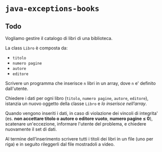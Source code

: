# `java-exceptions-books`

## Todo
Vogliamo gestire il catalogo di libri di una biblioteca.

La class `Libro` è composta da:
- `titolo`
- `numero pagine`
- `autore`
- `editore`

Scrivere un programma che inserisce `n` libri in un array, dove `n` e' definito dall'utente.

Chiedere i dati per ogni libro (`titolo`, `numero pagine`, `autore`, `editore`), istanzia un nuovo oggetto della classe `Libro` e *lo inserisce nell’array*.

Quando vengono inseriti i dati, in caso di violazione dei vincoli di integrita' (es. **non accettare titolo o autore o editore vuoto**, **numero pagine ≤ 0**), scatenare un'eccezione, informare l'utente del problema, e chiedere nuovamente il set di dati.

Al termine dell’inserimento scrivere tutti i titoli dei libri in un file (uno per riga) e in seguito rileggerli dal file mostradoli a video.
